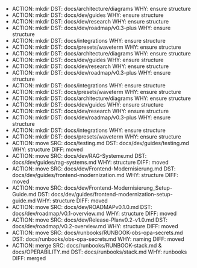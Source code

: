 - ACTION: mkdir
  DST: docs/architecture/diagrams
  WHY: ensure structure
- ACTION: mkdir
  DST: docs/dev/guides
  WHY: ensure structure
- ACTION: mkdir
  DST: docs/dev/research
  WHY: ensure structure
- ACTION: mkdir
  DST: docs/dev/roadmap/v0.3-plus
  WHY: ensure structure
- ACTION: mkdir
  DST: docs/integrations
  WHY: ensure structure
- ACTION: mkdir
  DST: docs/presets/waveterm
  WHY: ensure structure
- ACTION: mkdir
  DST: docs/architecture/diagrams
  WHY: ensure structure
- ACTION: mkdir
  DST: docs/dev/guides
  WHY: ensure structure
- ACTION: mkdir
  DST: docs/dev/research
  WHY: ensure structure
- ACTION: mkdir
  DST: docs/dev/roadmap/v0.3-plus
  WHY: ensure structure
- ACTION: mkdir
  DST: docs/integrations
  WHY: ensure structure
- ACTION: mkdir
  DST: docs/presets/waveterm
  WHY: ensure structure
- ACTION: mkdir
  DST: docs/architecture/diagrams
  WHY: ensure structure
- ACTION: mkdir
  DST: docs/dev/guides
  WHY: ensure structure
- ACTION: mkdir
  DST: docs/dev/research
  WHY: ensure structure
- ACTION: mkdir
  DST: docs/dev/roadmap/v0.3-plus
  WHY: ensure structure
- ACTION: mkdir
  DST: docs/integrations
  WHY: ensure structure
- ACTION: mkdir
  DST: docs/presets/waveterm
  WHY: ensure structure
- ACTION: move
  SRC: docs/testing.md
  DST: docs/dev/guides/testing.md
  WHY: structure
  DIFF: moved
- ACTION: move
  SRC: docs/dev/RAG-Systeme.md
  DST: docs/dev/guides/rag-systems.md
  WHY: structure
  DIFF: moved
- ACTION: move
  SRC: docs/dev/Frontend-Modernisierung.md
  DST: docs/dev/guides/frontend-modernization.md
  WHY: structure
  DIFF: moved
- ACTION: move
  SRC: docs/dev/Frontend-Modernisierung_Setup-Guide.md
  DST: docs/dev/guides/frontend-modernization-setup-guide.md
  WHY: structure
  DIFF: moved
- ACTION: move
  SRC: docs/dev/ROADMAPv0.1.0.md
  DST: docs/dev/roadmap/v0.1-overview.md
  WHY: structure
  DIFF: moved
- ACTION: move
  SRC: docs/dev/Release-Planv0.2-v1.0.md
  DST: docs/dev/roadmap/v0.2-overview.md
  WHY: structure
  DIFF: moved
- ACTION: move
  SRC: docs/runbooks/RUNBOOK-obs-opa-secrets.md
  DST: docs/runbooks/obs-opa-secrets.md
  WHY: naming
  DIFF: moved
- ACTION: merge
  SRC: docs/runbooks/RUNBOOK-stack.md & docs/OPERABILITY.md
  DST: docs/runbooks/stack.md
  WHY: runbooks
  DIFF: merged

